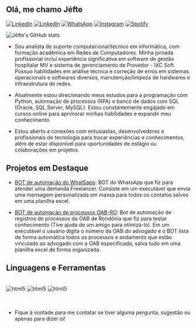 ## Olá, me chamo Jéfte

[![LinkedIn](https://img.shields.io/badge/Gmail-D14836?style=for-the-badge&logo=gmail&logoColor=white)](mailto:hithimenotigersuye@gmail.com)
[![LinkedIn](https://img.shields.io/badge/LinkedIn-0077B5?style=for-the-badge&logo=linkedin&logoColor=white)](https://www.linkedin.com/in/jéfte-chaves-521a54210/)
[![WhatsApp](https://img.shields.io/badge/WhatsApp-25D366?style=for-the-badge&logo=whatsapp&logoColor=white)](https://api.whatsapp.com/send?phone=+5569993635880&text=Olá%2C+vim+pelo+link+do+seu+perfil+no+GitHub.)
[![Instagram](https://img.shields.io/badge/Instagram-E4405F?style=for-the-badge&logo=instagram&logoColor=white)](https://www.instagram.com/hitsuyehimenotiger?igsh=NWoyd25jeDZ6ZnV4)
[![Spotify](https://img.shields.io/badge/Spotify-1ED760?&style=for-the-badge&logo=spotify&logoColor=white)](https://open.spotify.com/user/31htm7cqkwkamlcplaps7fmqehua)

![Jéfte's GitHub stats](https://github-readme-stats.vercel.app/api?username=Hitsuyehimenotiger&show_icons=true&hide=contribs,prs&cache_seconds=86400&theme=midnight-purple)

- Sou analista de suporte computacional/técnico em informática, com formação acadêmica em Redes de Computadores. Minha jornada profissional inclui experiência significativa em software de gestão hospitalar MV e sistema de gerenciamento de Provedor - IXC Soft. Possuo habilidades em análise técnica e correção de erros em sistemas operacionais e softwares diversos, manutenção/limpeza de hardwares e infraestrutura de redes.

- Atualmente estou direcionando meus estudos para a programação com Python, automação de processos (RPA) e banco de dados com SQL (Oracle, SQL Server, MySQL). Estou constantemente engajado em cursos online para aprimorar minhas habilidades e expandir meu conhecimento.

- Estou aberto a conexões com entusiastas, desenvolvedores e profissionais de tecnologia para trocar experiências e conhecimentos, além de estar disponível para oportunidades de estágio ou colaborações em projetos.

## Projetos em Destaque

- [BOT de automação do WhatSapp](https://github.com/Hitsuyehimenotiger/Projetos-Freelancer/tree/main/BOT_WhatsApp_Mensagens_Automaticas_em_Massa): BOT do WhatsApp que fiz para atender uma demanda Freelancer. Consiste em um executável que envia uma mensagem personalizada em massa para todos os contatos salvos em uma planilha excel.

- [BOT de automação de processos OAB-RO](https://github.com/Hitsuyehimenotiger/Python-Automation/tree/main): Bot de automação de registros de processos da OAB de Rondônia que fiz para testar conhecimento (Tive ajuda de um amigo para otimizá-lo). Em um executável o usuário digita o número da OAB do advogado e o BOT lista de forma automática todos os processos e andamento que estão vinculado ao advogado com a OAB especificada, salva tudo em uma planilha excel de forma organizada.

## Linguagens e Ferramentas

<div style="display: inline_block"><br/>
    <img align="center" alt="html5" src="https://img.shields.io/badge/Python-3776AB?style=for-the-badge&logo=python&logoColor=white" />
    <img align="center" alt="html5" src="https://img.shields.io/badge/MySQL-005C84?style=for-the-badge&logo=mysql&logoColor=white" />
    <img align="center" alt="html5" src="https://img.shields.io/badge/Visual_Studio-5C2D91?style=for-the-badge&logo=visual%20studio&logoColor=white" />
     
</div><br/><br/>

- Fique à vontade para me contatar se tiver alguma pergunta, sugestão ou apenas para dizer oi!
